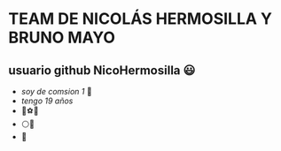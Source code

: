 # TEAM DE NICOLÁS HERMOSILLA Y BRUNO MAYO
## usuario github **NicoHermosilla** :smiley:
* *soy de comsion 1* :school:
* *tengo 19 años*
* :boy::soccer::pizza:
* :white_circle::red_circle:
* :100:


